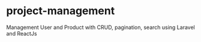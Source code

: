 # project-management
Management User and Product with CRUD, pagination, search using Laravel and ReactJs
